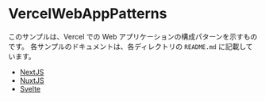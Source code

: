 # VercelWebAppPatterns
このサンプルは、Vercel での Web アプリケーションの構成パターンを示すものです。
各サンプルのドキュメントは、各ディレクトリの `README.md` に記載しています。
* [NextJS](./nextjs)
* [NuxtJS](./nuxtjs)
* [Svelte](./svelte)

